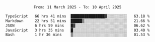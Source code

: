 <div align="center">
<p style="text-align: center;">
<!--START_SECTION:waka-->

```txt
From: 11 March 2025 - To: 10 April 2025

TypeScript   66 hrs 41 mins  ███████████████▓░░░░░░░░░   63.18 %
Markdown     22 hrs 51 mins  █████▒░░░░░░░░░░░░░░░░░░░   21.66 %
JSON         6 hrs 59 mins   █▓░░░░░░░░░░░░░░░░░░░░░░░   06.62 %
JavaScript   3 hrs 35 mins   █░░░░░░░░░░░░░░░░░░░░░░░░   03.40 %
Bash         1 hr 36 mins    ▒░░░░░░░░░░░░░░░░░░░░░░░░   01.53 %
```

<!--END_SECTION:waka-->
</p>
</div>
